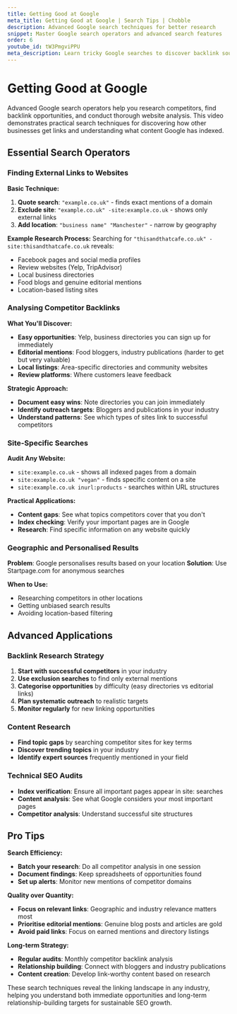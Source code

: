 ```yaml
---
title: Getting Good at Google
meta_title: Getting Good at Google | Search Tips | Chobble
description: Advanced Google search techniques for better research
snippet: Master Google search operators and advanced search features
order: 6
youtube_id: tW3PmgviPPU
meta_description: Learn tricky Google searches to discover backlink sources and use advanced search features effectively
---
```


# Getting Good at Google

Advanced Google search operators help you research competitors, find backlink opportunities, and conduct thorough website analysis. This video demonstrates practical search techniques for discovering how other businesses get links and understanding what content Google has indexed.

## Essential Search Operators

### Finding External Links to Websites

**Basic Technique:**
1. **Quote search**: `"example.co.uk"` - finds exact mentions of a domain
2. **Exclude site**: `"example.co.uk" -site:example.co.uk` - shows only external links
3. **Add location**: `"business name" "Manchester"` - narrow by geography

**Example Research Process:**
Searching for `"thisandthatcafe.co.uk" -site:thisandthatcafe.co.uk` reveals:
- Facebook pages and social media profiles
- Review websites (Yelp, TripAdvisor)
- Local business directories
- Food blogs and genuine editorial mentions
- Location-based listing sites

### Analysing Competitor Backlinks

**What You'll Discover:**
- **Easy opportunities**: Yelp, business directories you can sign up for immediately
- **Editorial mentions**: Food bloggers, industry publications (harder to get but very valuable)
- **Local listings**: Area-specific directories and community websites
- **Review platforms**: Where customers leave feedback

**Strategic Approach:**
- **Document easy wins**: Note directories you can join immediately
- **Identify outreach targets**: Bloggers and publications in your industry
- **Understand patterns**: See which types of sites link to successful competitors

### Site-Specific Searches

**Audit Any Website:**
- `site:example.co.uk` - shows all indexed pages from a domain
- `site:example.co.uk "vegan"` - finds specific content on a site
- `site:example.co.uk inurl:products` - searches within URL structures

**Practical Applications:**
- **Content gaps**: See what topics competitors cover that you don't
- **Index checking**: Verify your important pages are in Google
- **Research**: Find specific information on any website quickly

### Geographic and Personalised Results

**Problem**: Google personalises results based on your location
**Solution**: Use Startpage.com for anonymous searches

**When to Use:**
- Researching competitors in other locations
- Getting unbiased search results
- Avoiding location-based filtering

## Advanced Applications

### Backlink Research Strategy
1. **Start with successful competitors** in your industry
2. **Use exclusion searches** to find only external mentions
3. **Categorise opportunities** by difficulty (easy directories vs editorial links)
4. **Plan systematic outreach** to realistic targets
5. **Monitor regularly** for new linking opportunities

### Content Research
- **Find topic gaps** by searching competitor sites for key terms
- **Discover trending topics** in your industry
- **Identify expert sources** frequently mentioned in your field

### Technical SEO Audits
- **Index verification**: Ensure all important pages appear in site: searches
- **Content analysis**: See what Google considers your most important pages
- **Competitor analysis**: Understand successful site structures

## Pro Tips

**Search Efficiency:**
- **Batch your research**: Do all competitor analysis in one session
- **Document findings**: Keep spreadsheets of opportunities found
- **Set up alerts**: Monitor new mentions of competitor domains

**Quality over Quantity:**
- **Focus on relevant links**: Geographic and industry relevance matters most
- **Prioritise editorial mentions**: Genuine blog posts and articles are gold
- **Avoid paid links**: Focus on earned mentions and directory listings

**Long-term Strategy:**
- **Regular audits**: Monthly competitor backlink analysis
- **Relationship building**: Connect with bloggers and industry publications
- **Content creation**: Develop link-worthy content based on research

These search techniques reveal the linking landscape in any industry, helping you understand both immediate opportunities and long-term relationship-building targets for sustainable SEO growth.